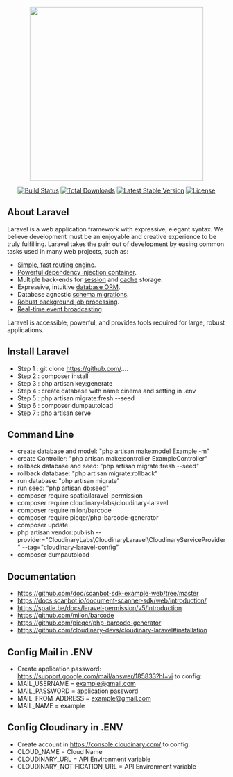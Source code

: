 <p align="center"><a href="https://laravel.com" target="_blank"><img src="https://raw.githubusercontent.com/laravel/art/master/logo-lockup/5%20SVG/2%20CMYK/1%20Full%20Color/laravel-logolockup-cmyk-red.svg" width="400"></a></p>

<p align="center">
<a href="https://travis-ci.org/laravel/framework"><img src="https://travis-ci.org/laravel/framework.svg" alt="Build Status"></a>
<a href="https://packagist.org/packages/laravel/framework"><img src="https://img.shields.io/packagist/dt/laravel/framework" alt="Total Downloads"></a>
<a href="https://packagist.org/packages/laravel/framework"><img src="https://img.shields.io/packagist/v/laravel/framework" alt="Latest Stable Version"></a>
<a href="https://packagist.org/packages/laravel/framework"><img src="https://img.shields.io/packagist/l/laravel/framework" alt="License"></a>
</p>

## About Laravel

Laravel is a web application framework with expressive, elegant syntax. We believe development must be an enjoyable and creative experience to be truly fulfilling. Laravel takes the pain out of development by easing common tasks used in many web projects, such as:

-   [Simple, fast routing engine](https://laravel.com/docs/routing).
-   [Powerful dependency injection container](https://laravel.com/docs/container).
-   Multiple back-ends for [session](https://laravel.com/docs/session) and [cache](https://laravel.com/docs/cache) storage.
-   Expressive, intuitive [database ORM](https://laravel.com/docs/eloquent).
-   Database agnostic [schema migrations](https://laravel.com/docs/migrations).
-   [Robust background job processing](https://laravel.com/docs/queues).
-   [Real-time event broadcasting](https://laravel.com/docs/broadcasting).

Laravel is accessible, powerful, and provides tools required for large, robust applications.

## Install Laravel

-   Step 1 : git clone https://github.com/....
-   Step 2 : composer install
-   Step 3 : php artisan key:generate
-   Step 4 : create database with name cinema and setting in .env
-   Step 5 : php artisan migrate:fresh --seed
-   Step 6 : composer dumpautoload
-   Step 7 : php artisan serve

## Command Line

-   create database and model: "php artisan make:model Example -m"
-   create Controller: "php artisan make:controller ExampleController"
-   rollback database and seed: "php artisan migrate:fresh --seed"
-   rollback database: "php artisan migrate:rollback"
-   run database: "php artisan migrate"
-   run seed: "php artisan db:seed"
-   composer require spatie/laravel-permission
-   composer require cloudinary-labs/cloudinary-laravel
-   composer require milon/barcode
-   composer require picqer/php-barcode-generator
-   composer update
-   php artisan vendor:publish --provider="CloudinaryLabs\CloudinaryLaravel\CloudinaryServiceProvider" --tag="cloudinary-laravel-config"
-   composer dumpautoload

## Documentation

-   https://github.com/doo/scanbot-sdk-example-web/tree/master
-   https://docs.scanbot.io/document-scanner-sdk/web/introduction/
-   https://spatie.be/docs/laravel-permission/v5/introduction
-   https://github.com/milon/barcode
-   https://github.com/picqer/php-barcode-generator
-   https://github.com/cloudinary-devs/cloudinary-laravel#installation

## Config Mail in .ENV

-   Create application password: https://support.google.com/mail/answer/185833?hl=vi to config:
-   MAIL_USERNAME = example@gmail.com
-   MAIL_PASSWORD = application password
-   MAIL_FROM_ADDRESS = example@gmail.com
-   MAIL_NAME = example

## Config Cloudinary in .ENV

-   Create account in https://console.cloudinary.com/ to config:
-   CLOUD_NAME = Cloud Name
-   CLOUDINARY_URL = API Environment variable
-   CLOUDINARY_NOTIFICATION_URL = API Environment variable
